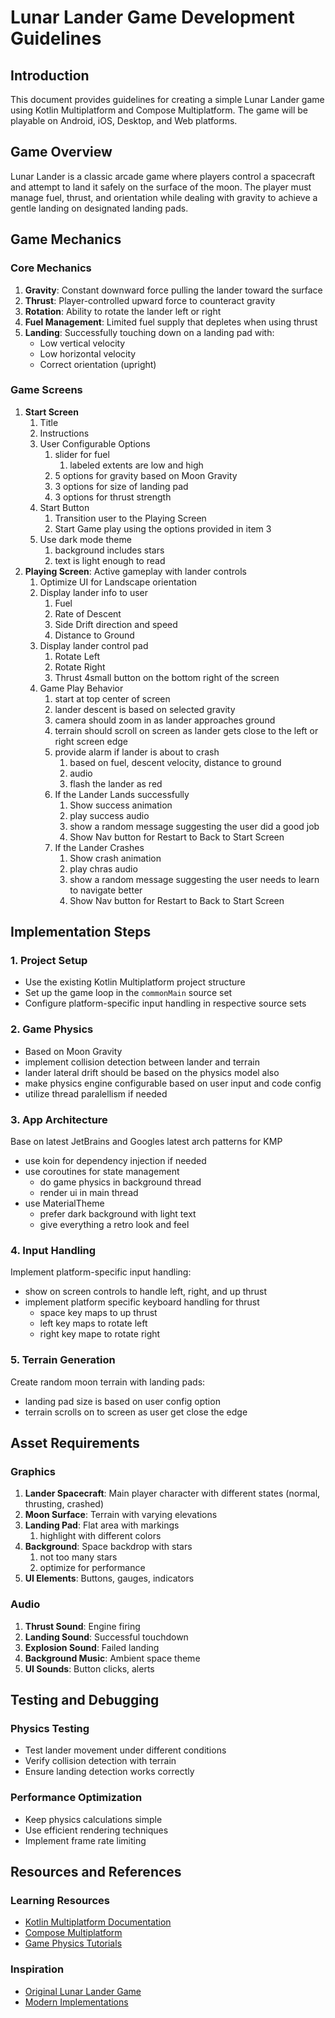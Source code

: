 # Lunar Lander Game Development Guidelines

## Introduction
This document provides guidelines for creating a simple Lunar Lander game using Kotlin Multiplatform and Compose Multiplatform. The game will be playable on Android, iOS, Desktop, and Web platforms.

## Game Overview
Lunar Lander is a classic arcade game where players control a spacecraft and attempt to land it safely on the surface of the moon. The player must manage fuel, thrust, and orientation while dealing with gravity to achieve a gentle landing on designated landing pads.

## Game Mechanics

### Core Mechanics
1. **Gravity**: Constant downward force pulling the lander toward the surface
2. **Thrust**: Player-controlled upward force to counteract gravity
3. **Rotation**: Ability to rotate the lander left or right
4. **Fuel Management**: Limited fuel supply that depletes when using thrust
5. **Landing**: Successfully touching down on a landing pad with:
    - Low vertical velocity
    - Low horizontal velocity
    - Correct orientation (upright)

### Game Screens
1. **Start Screen** 
   1. Title
   2. Instructions 
   3. User Configurable Options
      1. slider for fuel
         1. labeled extents are low and high
      2. 5 options for gravity based on Moon Gravity
      3. 3 options for size of landing pad
      4. 3 options for thrust strength
   4. Start Button
      1. Transition user to the Playing Screen 
      2. Start Game play using the options provided in item 3
   5. Use dark mode theme
      1. background includes stars
      2. text is light enough to read
2. **Playing Screen**: Active gameplay with lander controls
   1. Optimize UI for Landscape orientation
   2. Display lander info to user
      1. Fuel
      2. Rate of Descent 
      3. Side Drift direction and speed
      4. Distance to Ground
   3. Display lander control pad 
      1. Rotate Left
      2. Rotate Right
      3. Thrust
      4small button on the bottom right of the screen
   4. Game Play Behavior
      1. start at top center of screen
      2. lander descent is based on selected gravity
      3. camera should zoom in as lander approaches ground
      4. terrain should scroll on screen as lander gets close to the left or right screen edge
      5. provide alarm if lander is about to crash
         1. based on fuel, descent velocity, distance to ground
         2. audio
         3. flash the lander as red
      6. If the Lander Lands successfully
         1. Show success animation
         2. play success audio
         3. show a random message suggesting the user did a good job
         4. Show Nav button for Restart to Back to Start Screen
      7. If the Lander Crashes
         1. Show crash animation
         2. play chras audio
         3. show a random message suggesting the user needs to learn to navigate better
         4. Show Nav button for Restart to Back to Start Screen

## Implementation Steps

### 1. Project Setup
- Use the existing Kotlin Multiplatform project structure
- Set up the game loop in the `commonMain` source set
- Configure platform-specific input handling in respective source sets

### 2. Game Physics
- Based on Moon Gravity
- implement collision detection between lander and terrain
- lander lateral drift should be based on the physics model also
- make physics engine configurable based on user input and code config
- utilize thread paralellism if needed

### 3. App Architecture
Base on latest JetBrains and Googles latest arch patterns for KMP
- use koin for dependency injection if needed
- use coroutines for state management
  - do game physics in background thread
  - render ui in main thread
- use MaterialTheme
  - prefer dark background with light text
  - give everything a retro look and feel

### 4. Input Handling
Implement platform-specific input handling:
- show on screen controls to handle left, right, and up thrust
- implement platform specific keyboard handling for thrust
  - space key maps to up thrust
  - left key maps to rotate left
  - right key mape to rotate right

### 5. Terrain Generation
Create random moon terrain with landing pads:
- landing pad size is based on user config option
- terrain scrolls on to screen as user get close the edge

## Asset Requirements

### Graphics
1. **Lander Spacecraft**: Main player character with different states (normal, thrusting, crashed)
2. **Moon Surface**: Terrain with varying elevations
3. **Landing Pad**: Flat area with markings
   1. highlight with different colors 
4. **Background**: Space backdrop with stars
   1. not too many stars
   2. optimize for performance 
5. **UI Elements**: Buttons, gauges, indicators

### Audio
1. **Thrust Sound**: Engine firing
2. **Landing Sound**: Successful touchdown
3. **Explosion Sound**: Failed landing
4. **Background Music**: Ambient space theme
5. **UI Sounds**: Button clicks, alerts

## Testing and Debugging

### Physics Testing
- Test lander movement under different conditions
- Verify collision detection with terrain
- Ensure landing detection works correctly

### Performance Optimization
- Keep physics calculations simple
- Use efficient rendering techniques
- Implement frame rate limiting

## Resources and References

### Learning Resources
- [Kotlin Multiplatform Documentation](https://www.jetbrains.com/help/kotlin-multiplatform-dev/get-started.html)
- [Compose Multiplatform](https://github.com/JetBrains/compose-multiplatform/)
- [Game Physics Tutorials](https://www.toptal.com/game/video-game-physics-part-i-an-introduction-to-rigid-body-dynamics)

### Inspiration
- [Original Lunar Lander Game](https://en.wikipedia.org/wiki/Lunar_Lander_(video_game_genre))
- [Modern Implementations](https://github.com/topics/lunar-lander)
